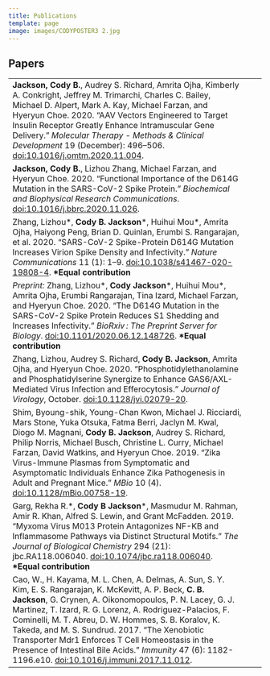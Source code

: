 ```yaml
---
title: Publications
template: page
image: images/CODYPOSTER3 2.jpg
---
```

## Papers
<table>
  <tbody>
    <tr>
      <td><strong>Jackson, Cody B.</strong>, Audrey S. Richard, Amrita Ojha, Kimberly A. Conkright, Jeffrey M. Trimarchi, Charles C. Bailey, Michael D. Alpert, Mark A. Kay, Michael Farzan, and Hyeryun Choe. 2020. “AAV Vectors Engineered to Target Insulin Receptor Greatly Enhance Intramuscular Gene Delivery.” <em>Molecular Therapy - Methods & Clinical Development</em> 19 (December): 496–506. <a href="https://doi.org/10.1016/j.omtm.2020.11.004">doi:10.1016/j.omtm.2020.11.004</a>.</td>
      <td><div class="altmetric-embed" data-badge-popover="right" data-hide-no-mentions="true" data-hide-less-than="3" data-badge-type="donut"  data-doi="10.1016/j.omtm.2020.11.004"></div></td>
      <td><div class="__dimensions_badge_embed__" data-doi="10.1016/j.omtm.2020.11.004" data-hide-zero-citations="true" data-style="small_circle"></div></td>
    </tr>
    <tr>
      <td><strong>Jackson, Cody B.</strong>, Lizhou Zhang, Michael Farzan, and Hyeryun Choe. 2020. “Functional Importance of the D614G Mutation in the SARS-CoV-2 Spike Protein.” <em>Biochemical and Biophysical Research Communications</em>. <a href="https://doi.org/10.1016/j.bbrc.2020.11.026">doi:10.1016/j.bbrc.2020.11.026</a>.</td>
      <td><div class="altmetric-embed" data-badge-popover="right" data-hide-no-mentions="true" data-hide-less-than="3" data-badge-type="donut"  data-doi="10.1016/j.bbrc.2020.11.026"></div></td>
      <td><div class="__dimensions_badge_embed__" data-doi="10.1016/j.bbrc.2020.11.026" data-hide-zero-citations="true" data-style="small_circle"></div></td>
    </tr>
      <td>Zhang, Lizhou*, <strong>Cody B. Jackson</strong>*, Huihui Mou*, Amrita Ojha, Haiyong Peng, Brian D. Quinlan, Erumbi S. Rangarajan, et al. 2020. “SARS-CoV-2 Spike-Protein D614G Mutation Increases Virion Spike Density and Infectivity.” <em>Nature Communications</em> 11 (1): 1–9. <a href="https://doi.org/10.1038/s41467-020-19808-4">doi:10.1038/s41467-020-19808-4</a>. <strong>*Equal contribution</strong></td>
      <td><div class="altmetric-embed" data-badge-popover="right" data-hide-no-mentions="true" data-hide-less-than="3" data-badge-type="donut"  data-doi="10.1038/s41467-020-19808-4"></div></td>
      <td><div class="__dimensions_badge_embed__" data-doi="10.1038/s41467-020-19808-4" data-hide-zero-citations="true" data-style="small_circle"></div></td>
    </tr>
    <tr>
      <td><em>Preprint:</em> Zhang, Lizhou*, <strong>Cody Jackson</strong>*, Huihui Mou*, Amrita Ojha, Erumbi Rangarajan, Tina Izard, Michael Farzan, and Hyeryun Choe. 2020. “The D614G Mutation in the SARS-CoV-2 Spike Protein Reduces S1 Shedding and Increases Infectivity.” <em>BioRxiv : The Preprint Server for Biology</em>. <a href="https://doi.org/10.1101/2020.06.12.148726">doi:10.1101/2020.06.12.148726</a>. <strong>*Equal contribution</strong></td>
      <td><div class="altmetric-embed" data-badge-popover="right" data-hide-no-mentions="true" data-hide-less-than="3" data-badge-type="donut"  data-doi="10.1101/2020.06.12.148726"></div></td>
      <td><div class="__dimensions_badge_embed__" data-doi="10.1101/2020.06.12.148726" data-hide-zero-citations="true" data-style="small_circle"></div></td>
    </tr>
    <tr>
      <td>Zhang, Lizhou, Audrey S. Richard, <strong>Cody B. Jackson</strong>, Amrita Ojha, and Hyeryun Choe. 2020. “Phosphotidylethanolamine and Phosphatidylserine Synergize to Enhance GAS6/AXL-Mediated Virus Infection and Efferocytosis.” <em>Journal of Virology</em>, October. <a href="https://doi.org/10.1128/jvi.02079-20">doi:10.1128/jvi.02079-20</a>.</td>
      <td><div class="altmetric-embed" data-badge-popover="right" data-hide-no-mentions="true" data-hide-less-than="3" data-badge-type="donut"  data-doi="10.1128/jvi.02079-20"></div></td>
      <td><div class="__dimensions_badge_embed__" data-doi="10.1128/jvi.02079-20" data-hide-zero-citations="true" data-style="small_circle"></div></td>
    </tr>
    <tr>
      <td>Shim, Byoung-shik, Young-Chan Kwon, Michael J. Ricciardi, Mars Stone, Yuka Otsuka, Fatma Berri, Jaclyn M. Kwal, Diogo M. Magnani, <strong>Cody B. Jackson</strong>, Audrey S. Richard, Philip Norris, Michael Busch, Christine L. Curry, Michael Farzan, David Watkins, and Hyeryun Choe. 2019. “Zika Virus-Immune Plasmas from Symptomatic and Asymptomatic Individuals Enhance Zika Pathogenesis in Adult and Pregnant Mice.” <em>MBio</em> 10 (4). <a href="https://doi.org/10.1128/mBio.00758-19">doi:10.1128/mBio.00758-19</a>.</td>
      <td><div class="altmetric-embed" data-badge-popover="right" data-hide-no-mentions="true" data-hide-less-than="3" data-badge-type="donut"  data-doi="10.1128/mBio.00758-19"></div></td>
      <td><div class="__dimensions_badge_embed__" data-doi="10.1128/mBio.00758-19" data-hide-zero-citations="true" data-style="small_circle"></div></td>
    </tr>
    <tr>
      <td>Garg, Rekha R.*, <strong>Cody B Jackson</strong>*, Masmudur M. Rahman, Amir R. Khan, Alfred S. Lewin, and Grant McFadden. 2019. “Myxoma Virus M013 Protein Antagonizes NF-ΚB and Inflammasome Pathways via Distinct Structural Motifs.” <em>The Journal of Biological Chemistry</em> 294 (21): jbc.RA118.006040. <a href="https://doi.org/10.1074/jbc.ra118.006040">doi:10.1074/jbc.ra118.006040</a>. <strong>*Equal contribution</strong></td>
      <td><div class="altmetric-embed" data-badge-popover="right" data-hide-no-mentions="true" data-hide-less-than="3" data-badge-type="donut"  data-doi="10.1074/jbc.ra118.006040"></div></td>
      <td><div class="__dimensions_badge_embed__" data-doi="10.1074/jbc.ra118.006040" data-hide-zero-citations="true" data-style="small_circle"></div></td>
    </tr>
    <tr>
      <td>Cao, W., H. Kayama, M. L. Chen, A. Delmas, A. Sun, S. Y. Kim, E. S. Rangarajan, K. McKevitt, A. P. Beck, <strong>C. B. Jackson</strong>, G. Crynen, A. Oikonomopoulos, P. N. Lacey, G. J. Martinez, T. Izard, R. G. Lorenz, A. Rodriguez-Palacios, F. Cominelli, M. T. Abreu, D. W. Hommes, S. B. Koralov, K. Takeda, and M. S. Sundrud. 2017. “The Xenobiotic Transporter Mdr1 Enforces T Cell Homeostasis in the Presence of Intestinal Bile Acids.” <em>Immunity</em> 47 (6): 1182-1196.e10. <a href="https://doi.org/10.1016/j.immuni.2017.11.012">doi:10.1016/j.immuni.2017.11.012</a>.</td>
      <td><div class="altmetric-embed" data-badge-popover="right" data-hide-no-mentions="true" data-hide-less-than="3" data-badge-type="donut"  data-doi="10.1016/j.immuni.2017.11.012"></div></td>
      <td><div class="__dimensions_badge_embed__" data-doi="10.1016/j.immuni.2017.11.012" data-hide-zero-citations="true" data-style="small_circle"></div></td>
    </tr>
  </tbody>
</table>

<script async src="https://badge.dimensions.ai/badge.js" charset="utf-8"></script> <!--Dimensions badge-->
<script async type='text/javascript' src='https://d1bxh8uas1mnw7.cloudfront.net/assets/embed.js'></script> <!--Altmetric badge-->